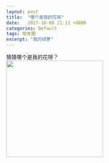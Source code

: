 ```yaml
---
layout: post
title:  "哪个是我的花呀"
date:   2017-10-08 21:11 +0800
categories: Default
tags: 朋友圈
excerpt: "我的绿萝"
---
```


猜猜哪个是我的花呀？  
<img src="https://wx1.sinaimg.cn/mw690/0069VkNply1fkaypp5mg3j30qo0zkwnl.jpg" width="260" >